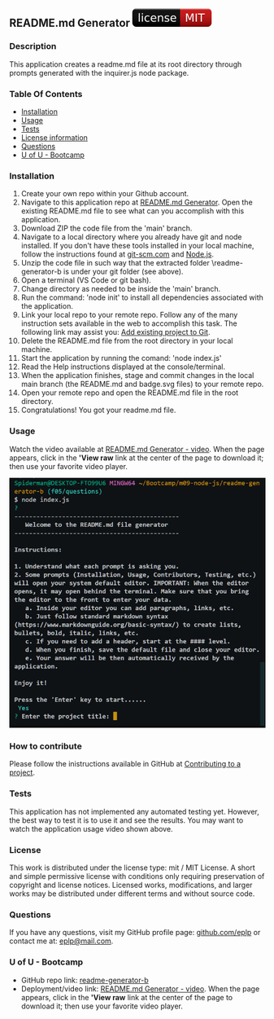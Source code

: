 ## README.md Generator   ![](assets/images/badge.svg)
### Description
This application creates a readme.md file at its root directory through prompts generated with the inquirer.js node package.
### Table Of Contents
- [Installation](#installation)
- [Usage](#usage)
- [Tests](#tests)
- [License information](#license)
- [Questions](#questions)
- [U of U - Bootcamp](#u-of-u---bootcamp)
### Installation  
1. Create your own repo within your Github account.
2. Navigate to this application repo at [README.md Generator](https://github.com/eplp/readme-generator-b). Open the existing README.md file to see what can you accomplish with this application.
3. Download ZIP the code file from the 'main' branch.
4. Navigate to a local directory where you already have git and node installed. If you don't have these tools installed in your local machine, follow the instructions found at [git-scm.com](https://git-scm.com/) and [Node.js](https://nodejs.org/en).
5. Unzip the code file in such way that the extracted folder \readme-generator-b is under your git folder (see above).
6. Open a terminal (VS Code or git bash).
7. Change directory as needed to be inside the 'main' branch.
8. Run the command: 'node init' to install all dependencies associated with the application.
9. Link your local repo to your remote repo. Follow any of the many instruction sets available in the web to accomplish this task. The following link may assist you: [Add existing project to Git](https://gist.github.com/alexpchin/102854243cd066f8b88e).
10. Delete the README.md file from the root directory in your local machine.
11. Start the application by running the comand: 'node index.js'
12. Read the Help instructions displayed at the console/terminal.
13. When the application finishes, stage and commit changes in the local main branch (the README.md and badge.svg files) to your remote repo.
14. Open your remote repo and open the README.md file in the root directory.
15. Congratulations! You got your readme.md file.

### Usage
Watch the video available at [README.md Generator - video](assets/images/readme-generator.mp4). When the page appears, click in the **'View raw** link at the center of the page to download it; then use your favorite video player.

![README.md Generator](assets/images/readme-generator.jpg)
### How to contribute
Please follow the inistructions available in GitHub at [Contributing to a project](https://docs.github.com/en/get-started/exploring-projects-on-github/contributing-to-a-project).

### Tests
This application has not implemented any automated testing yet. However, the best way to test it is to use it and see the results. You may want to watch the application usage video shown above.

### License
This work is distributed under the license type: mit / MIT License. A short and simple permissive license with conditions only requiring preservation of copyright and license notices. Licensed works, modifications, and larger works may be distributed under different terms and without source code.
### Questions
If you have any questions, visit my GitHub profile page: [github.com/eplp](github.com/eplp) or contact me at: [eplp@mail.com](mailto:eplp@mail.com).
### U of U - Bootcamp
- GitHub repo link: [readme-generator-b](https://github.com/eplp/readme-generator-b)
- Deployment/video link: [README.md Generator - video](assets/images/readme-generator.mp4). When the page appears, click in the **'View raw** link at the center of the page to download it; then use your favorite video player.
